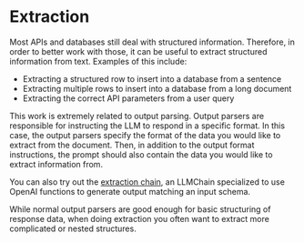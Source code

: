 Extraction
==========

Most APIs and databases still deal with structured information. Therefore, in order to better work with those, it can be useful to extract structured information from text. Examples of this include:

*   Extracting a structured row to insert into a database from a sentence
*   Extracting multiple rows to insert into a database from a long document
*   Extracting the correct API parameters from a user query

This work is extremely related to output parsing. Output parsers are responsible for instructing the LLM to respond in a specific format. In this case, the output parsers specify the format of the data you would like to extract from the document. Then, in addition to the output format instructions, the prompt should also contain the data you would like to extract information from.

You can also try out the [extraction chain](/docs/modules/chains/popular/structured_output), an LLMChain specialized to use OpenAI functions to generate output matching an input schema.

While normal output parsers are good enough for basic structuring of response data, when doing extraction you often want to extract more complicated or nested structures.